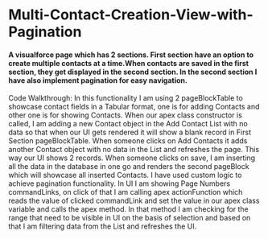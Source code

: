 # Multi-Contact-Creation-View-with-Pagination

#### A visualforce page which has 2 sections. First section have an option to create multiple contacts at a time.When contacts are saved in the first section, they get displayed in the second section. In the second section I have also implement pagination for easy navigation.

Code Walkthrough: In this functionality I am using 2 pageBlockTable to showcase
contact fields in a Tabular format, one is for adding Contacts and other one is for
showing Contacts. When our apex class constructor is called, I am adding a new Contact
object in the Add Contact List with no data so that when our UI gets rendered it will
show a blank record in First Section pageBlockTable. When someone clicks on Add
Contacts it adds another Contact object with no data in the List and refreshes the page.
This way our UI shows 2 records. When someone clicks on save, I am inserting all the
data in the database in one go and renders the second pageBlock which will showcase
all inserted Contacts. I have used custom logic to achieve pagination functionality. In UI I
am showing Page Numbers commandLinks, on click of that I am calling apex
actionFunction which reads the value of clicked commandLink and set the value in our
apex class variable and calls the apex method. In that method I am checking for the
range that need to be visible in UI on the basis of selection and based on that I am
filtering data from the List and refreshes the UI.

